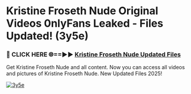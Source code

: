 # Kristine Froseth Nude Original Videos 0nlyFans Leaked - Files Updated! (3y5e)

<h3>🔴 CLICK HERE 🌐==►► <a href="https://tinyurl.com/5h6xmrr3" rel="nofollow">Kristine Froseth Nude Updated Files</a></h3>

Get Kristine Froseth Nude and all content. Now you can access all videos and pictures of Kristine Froseth Nude. New Updated Files 2025!

[![3y5e](https://i.imgur.com/KVD873Z.gif)](https://tinyurl.com/5h6xmrr3)
